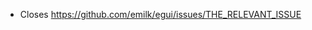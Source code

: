 <!--
Please read the "Making a PR" section of [`CONTRIBUTING.md`](https://github.com/emilk/egui/blob/master/CONTRIBUTING.md) before opening a Pull Request!

* Keep your PR:s small and focused.
* The PR title is what ends up in the changelog, so make it descriptive!
* If applicable, add a screenshot or gif.
* If it is a non-trivial addition, consider adding a demo for it to `egui_demo_lib`, or a new example.
* Do NOT open PR:s from your `master` branch, as that makes it hard for maintainers to add commits to your PR.
* Remember to run `cargo fmt` and `cargo cranky`.
* Open the PR as a draft until you have self-reviewed it and run `./scripts/check.sh`.
* When you have addressed a PR comment, mark it as resolved.

Please be patient! I will review your PR, but my time is limited!
-->

* Closes <https://github.com/emilk/egui/issues/THE_RELEVANT_ISSUE>

